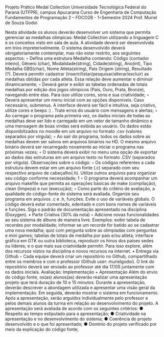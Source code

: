 Projeto Prático
Medal Collection
Universidade Tecnológica Federal do Paraná (UTFPR), campus Apucarana
Curso de Engenharia de Computação
Fundamentos de Programação 2 – FDCO2B - 1◦Semestre 2024
Prof. Muriel de Souza Godoi

Nesta atividade os alunos deverão desenvolver um sistema que permita gerenciar as medalhas
olímpicas: Medal Collection utilizando a linguagem C e os conceitos visto em sala de aula. A
atividade deverá ser desenvolvida em trios impreterivelmente.
O sistema desenvolvido deverá obrigatoriamente contemplar, mas não estar restrito, aos
seguintes aspectos:
◦ Defina uma estrutura Medalha contendo: Código (contador inteiro), Gênero (char),
Modalidade(string), Cidade(string), Ano(int), Tipo Medalha GBS(char), Nome
Atleta(string), Pais Origem (string), Resultado (?). Deverá permitir cadastrar
(inserir/listar/pesquisar/alterar/excluir) as medalhas obtidas por cada atleta. Essa relação
deve aumentar e diminuir dinamicamente;
◦ Deverá gerar e exibir as tabelas ordenadas de totais medalhas por edição dos jogos
olímpicos (País, Ouro, Prata, Bronze), navegando entre elas. Para isso utilize cores,
sons e sua criatividade;
◦ Deverá apresentar um menu inicial com as opções disponíveis. Caso necessário,
submenus. A interface deverá ser fácil e intuitiva, seja criativo, utilize cores e beeps :) .
Trate erros do usuário com mensagens e alertas;
◦ Ao carregar o programa pela primeira vez, os dados iniciais de todas as medalhas deve
ser lido e carregado em um vetor de tamanho dinâmico e uma mensagem de boas
vindas será exibida ao usuário. Os dados estão disponibilizados no moodle em um
arquivo no formato .csv (valores separados por vírgula);
◦ Ao sair do programa, todos os dados sobre as medalhas devem ser salvos em arquivos
binários no HD. O mesmo arquivo binário deverá ser recarregado novamente ao iniciar o
programa nas próximas vezes;
◦ O sistema deverá exibir no menu uma opção de exportar ao dados das estruturas em
um arquivo texto no formato .CSV (separados por vírgula).
Observações sobre o código:
◦ Os códigos referentes a cada estrutura devem estar em um arquivo fonte (.c) separado
com seu respectivo arquivo de cabeçalho(.h). Utilize outros arquivos para organizar seu
código conforme necessidade;
1
◦ O programa deverá acompanhar um arquivo makefile que permita as operações básicas
de make (compilação), clean (limpeza) e run (execução);
◦ Como parte do critério de avaliação, a qualidade do código-fonte do sistema será
avaliada. Organize seu programa em arquivos .c e .h, funções. Evite o uso de variáveis
globais. O código deverá estar comentado, edentado e com bons nomes de variáveis e
funções. Siga o padrão de documentação apresentado na disciplina (Doxygen).
• Parte Criativa (30% da nota)
◦ Adicione novas funcionalidades ao seu sistema de álbuns de maneira livre. Exemplos:
exibir tabela de recordes por modalidade; informar se um recorde for batido ao se
cadastrar uma nova medalha; quiz com pergunta sobre as olimpíadas com perguntas e
mini games; tabelas de totais de medalha por pais e/ou atleta; interface gráfica em GTK
ou outra biblioteca, reproduzir os hinos dos países sedes ou líderes; e o que mais sua
criatividade permitir. Para isso explore, além dos recursos vistos na disciplina e novos
recursos na internet.
• Entrega via Github
◦ Cada equipe deverá criar um repositório no Github, compartilhado entre os membros e
com o professor (Github user: murielgodoi). O link do repositório deverá ser enviado ao
professor até dia 17/05 juntamente com os dados iniciais.
Avaliação: Implementação + Apresentação
Além do envio do código fonte, os(as) alunos(as) deverão realizar uma apresentação projeto
que terá duração de 10 e 15 minutos. Durante a apresentação, deverão descrever a abordagem
utilizada e apresentar uma visão geral da implementação. Em seguida, deverão mostrar o
sistema em funcionamento. Após a apresentação, serão arguidos individualmente pelo professor
e pelos demais alunos da turma em relação ao desenvolvimento do projeto. A apresentação
será avaliada de acordo com os seguintes critérios:
● Respeito ao tempo estipulado para a apresentação;
● Criatividade na apresentação e no desenvolvimento do sistema;
● Coerência do projeto desenvolvido e o que foi apresentado;
● Domínio do projeto verificado por meio da explicação do código fonte;
